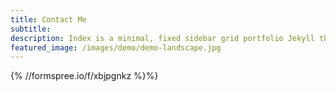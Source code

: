 ```yaml
---
title: Contact Me
subtitle:
description: Index is a minimal, fixed sidebar grid portfolio Jekyll theme.
featured_image: /images/demo/demo-landscape.jpg
---
```


{% //formspree.io/f/xbjpgnkz %}%}
